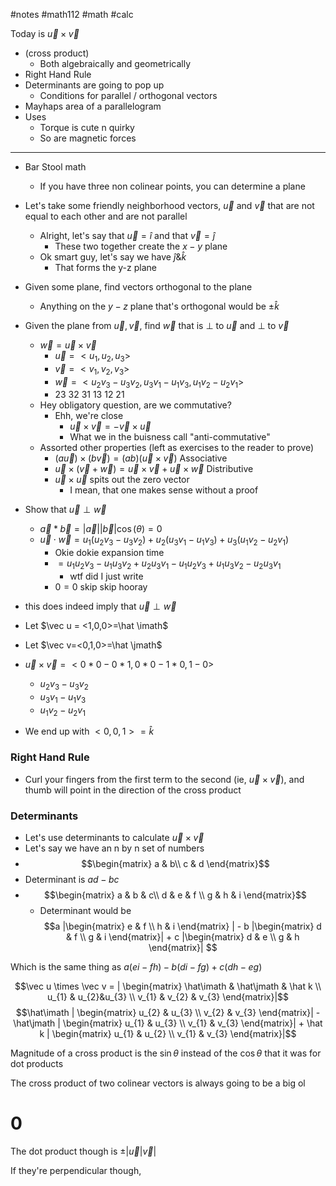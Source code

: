 #notes #math112 #math #calc

Today is $\vec u \times \vec v$ 
- (cross product)
	- Both algebraically and geometrically
- Right Hand Rule
- Determinants are going to pop up
	- Conditions for parallel / orthogonal vectors
- Mayhaps area of a parallelogram
- Uses
	- Torque is cute n quirky
	- So are magnetic forces


---

- Bar Stool math
	- If you have three non colinear points, you can determine a plane
- Let's take some friendly neighborhood vectors, $\vec u$ and $\vec v$ that are not equal to each other and are not parallel 
	- Alright, let's say that $\vec u = \hat i$ and that $\vec v = \hat j$ 
		- These two together create the $x-y$ plane
	- Ok smart guy, let's say we have $\hat j \& \hat k$ 
		- That forms the y-z plane
- Given some plane, find vectors orthogonal to the plane
	- Anything on the $y-z$ plane that's orthogonal would be $\pm\hat k$ 
- Given the plane from $\vec u, \vec v$, find $\vec w$ that is $\perp$ to $\vec u$ and $\perp$ to $\vec v$
	- $\vec w = \vec u \times \vec v$
		- $\vec u=<u_{1},u_{2},u_{3}>$
		- $\vec v = <v_{1},v_{2}, v_{3}>$
		- $\vec w = <u_{2}v_{3}-u_{3}v_{2},u_{3}v_{1}-u_{1}v_{3},u_{1}v_{2}-u_{2}v_{1}>$
		- 23 32 31 13 12 21
	- Hey obligatory question, are we commutative?
		- Ehh, we're close
			- $\vec u \times \vec v = -\vec v \times \vec u$
			- What we in the buisness call "anti-commutative"
	- Assorted other properties (left as exercises to the reader to prove)
		- $(a \vec u)\times(b \vec v)=(ab)(\vec u \times \vec v)$ Associative
		- $\vec u \times (\vec v + \vec w)= \vec u \times \vec v + \vec u \times \vec w$ Distributive
		- $\vec u \times \vec u$ spits out the zero vector
			- I mean, that one makes sense without a proof
- Show that $\vec u \perp \vec w$
	- $\vec a * \vec b = |\vec a| |\vec b| \cos(\theta)=0$
	- $\vec u \cdot \vec w= u_{1}(u_{2}v_{3}-u_{3}v_{2})+u_{2}(u_{3}v_{1}-u_{1}v_{3})+u_{3}(u_{1}v_{2}-u_{2}v_{1})$
		- Okie dokie expansion time
		- $= u_{1}u_{2}v_{3}-u_{1}u_{3}v_{2}+u_{2}u_{3}v_{1}-u_{1}u_{2}v_{3}+u_{1}u_{3}v_{2}-u_{2}u_{3}v_{1}$
			- wtf did I just write
		- $0=0$ skip skip hooray
- this does indeed imply that $\vec u \perp \vec w$


- Let $\vec u = <1,0,0>=\hat \imath$
- Let $\vec v=<0,1,0>=\hat \jmath$
- $\vec u \times \vec v = <0*0-0*1,0*0-1*0,1-0>$
	- $u_{2}v_{3}-u_{3}v_{2}$
	- $u_{3}v_{1}-u_{1}v_{3}$
	- $u_{1}v_{2}-u_{2}v_{1}$
- We end up with $<0,0,1>=\hat k$


### Right Hand Rule
- Curl your fingers from the first term to the second (ie, $\vec u\times\vec v$), and thumb will point in the direction of the cross product

### Determinants
- Let's use determinants to calculate $\vec u \times \vec v$
- Let's say we have an n by n set of numbers
- $$\begin{matrix}  
a & b\\  
c & d  
\end{matrix}$$
- Determinant is $ad-bc$ 
- $$\begin{matrix}  
a & b & c\\  
d & e & f \\ g & h & i  
	\end{matrix}$$
	- Determinant would be $$a |\begin{matrix}  
e & f  \\ h & i  
\end{matrix} | - b |\begin{matrix}  
d & f  \\ g & i  
\end{matrix}| + c |\begin{matrix}  
d & e  \\ g & h  
\end{matrix}| $$

Which is the same thing as $a(ei-fh)-b(di-fg)+c(dh-eg)$

$$\vec u \times \vec v = | \begin{matrix}  
\hat\imath & \hat\jmath & \hat k  \\ u_{1} & u_{2}&u_{3} \\ v_{1} & v_{2} & v_{3}  
\end{matrix}|$$$$\hat\imath | \begin{matrix}  
u_{2} & u_{3}  \\ v_{2} & v_{3}  
\end{matrix}|  - \hat\jmath | \begin{matrix}  
u_{1} & u_{3}  \\ v_{1} & v_{3}  
\end{matrix}| + \hat k | \begin{matrix}  
u_{1} & u_{2}  \\ v_{1} & v_{3}  
\end{matrix}|$$

Magnitude of a cross product is the $\sin\theta$ instead of the $\cos\theta$ that it was for dot products

The cross product of two colinear vectors is always going to be a big ol 
# 0

The dot product though is $\pm |\vec u| \vec v|$

If they're perpendicular though, 
